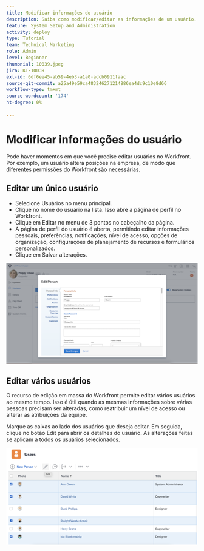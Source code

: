 ```yaml
---
title: Modificar informações do usuário
description: Saiba como modificar/editar as informações de um usuário.
feature: System Setup and Administration
activity: deploy
type: Tutorial
team: Technical Marketing
role: Admin
level: Beginner
thumbnial: 10039.jpeg
jira: KT-10039
exl-id: 6df6ee45-ab59-4eb3-a1a0-adcb0911faac
source-git-commit: a25a49e59ca483246271214886ea4dc9c10e8d66
workflow-type: tm+mt
source-wordcount: '174'
ht-degree: 0%

---
```


# Modificar informações do usuário

Pode haver momentos em que você precise editar usuários no Workfront. Por exemplo, um usuário altera posições na empresa, de modo que diferentes permissões do Workfront são necessárias.

## Editar um único usuário

* Selecione Usuários no menu principal.
* Clique no nome do usuário na lista. Isso abre a página de perfil no Workfront.
* Clique em Editar no menu de 3 pontos no cabeçalho da página.
* A página de perfil do usuário é aberta, permitindo editar informações pessoais, preferências, notificações, nível de acesso, opções de organização, configurações de planejamento de recursos e formulários personalizados.
* Clique em Salvar alterações.


![[!DNL Edit Person] janela](assets/mod_01.png)

## Editar vários usuários

O recurso de edição em massa do Workfront permite editar vários usuários ao mesmo tempo. Isso é útil quando as mesmas informações sobre várias pessoas precisam ser alteradas, como reatribuir um nível de acesso ou alterar as atribuições da equipe.

Marque as caixas ao lado dos usuários que deseja editar. Em seguida, clique no botão Edit para abrir os detalhes do usuário. As alterações feitas se aplicam a todos os usuários selecionados.


![[!DNL Edit Person] janela](assets/mod_02.png)
